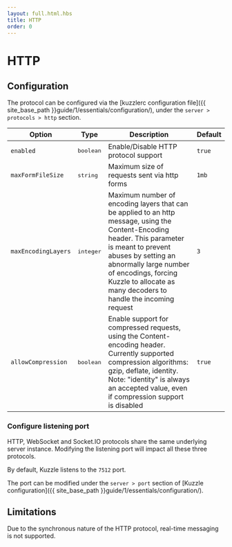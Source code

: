 ```yaml
---
layout: full.html.hbs
title: HTTP
order: 0
---
```


# HTTP

## Configuration

The protocol can be configured via the [kuzzlerc configuration file]({{ site_base_path }}guide/1/essentials/configuration/), under the ``server > protocols > http`` section.

| Option | Type | Description | Default |
|---|---|---|---|
| ``enabled`` | <pre>boolean</pre> | Enable/Disable HTTP protocol support | ``true`` |
| ``maxFormFileSize`` | <pre>string</pre> | Maximum size of requests sent via http forms | ``1mb`` |
| ``maxEncodingLayers`` | <pre>integer</pre> | Maximum number of encoding layers that can be applied to an http message, using the Content-Encoding header. This parameter is meant to prevent abuses by setting an abnormally large number of encodings, forcing Kuzzle to allocate as many decoders to handle the incoming request | ``3`` |
| ``allowCompression`` | <pre>boolean</pre> | Enable support for compressed requests, using the Content-encoding header. Currently supported compression algorithms: gzip, deflate, identity. Note: "identity" is always an accepted value, even if compression support is disabled | ``true`` |

### Configure listening port

<div class="alert alert-warning">
HTTP, WebSocket and Socket.IO protocols share the same underlying server instance. Modifying the listening port will impact all these three protocols.
</div>

By default, Kuzzle listens to the ``7512`` port.

The port can be modified under the ``server > port`` section of [Kuzzle configuration]({{ site_base_path }}guide/1/essentials/configuration/).

## Limitations

Due to the synchronous nature of the HTTP protocol, real-time messaging is not supported.
